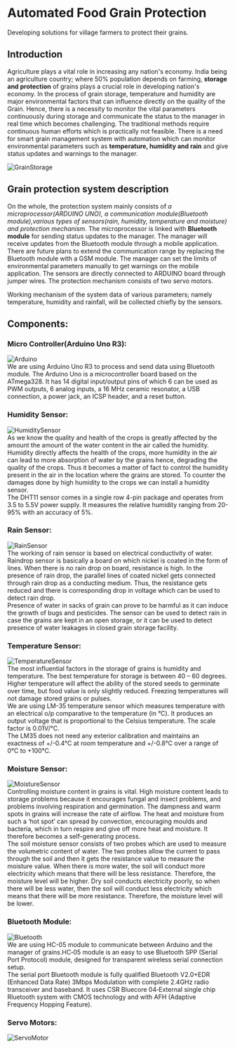 # Automated Food Grain Protection

Developing solutions for village farmers to protect their grains.

## Introduction

Agriculture plays a vital role in increasing any nation's economy. India being an agriculture country; where 50% population depends on farming, **storage and protection** of grains plays a crucial role in developing nation's economy. In the process of grain storage, temperature and humidity are major environmental factors that can influence directly on the quality of the Grain. Hence, there is a necessity to monitor the vital parameters continuously during storage and communicate the status to the manager in real time which becomes challenging. The traditional methods require continuous human efforts which is practically not feasible. There is a need for smart grain management system with automation which can monitor environmental parameters such as **temperature, humidity and rain** and give status updates and warnings to the manager.

![GrainStorage](source/Photos/grainStorage.jpg)  

## Grain protection system description
On the whole, the protection system mainly consists of *a microprocessor(ARDUINO UNO), a communication module(Bluetooth module),various types of sensors(rain, humidity, temperature and moisture) and protection mechanism*. The microprocessor is linked with **Bluetooth module** for sending status updates to the manager. The manager will receive updates from the Bluetooth module through a mobile application. There are future plans to extend the communication range by replacing the Bluetooth module with a GSM module. The manager can set the limits of environmental parameters manually to get warnings on the mobile application. The sensors are directly connected to ARDUINO board through jumper wires. The protection mechanism consists of two servo motors.
  
Working mechanism of the system data of various parameters; namely temperature, humidity and rainfall, will be collected chiefly by the sensors. 

## Components:

### Micro Controller(Arduino Uno R3):

![Arduino](source/Photos/arduinouno.jpg)  
We are using Arduino Uno R3 to process and send data using Bluetooth module. The Arduino Uno is a microcontroller board based on the ATmega328. It has 14 digital input/output pins of which 6 can be used as PWM outputs, 6 analog inputs, a 16 MHz ceramic resonator, a USB connection, a power jack, an ICSP header, and a reset button.  

### Humidity Sensor:

![HumiditySensor](source/Photos/humidity.jpg)  
As we know the quality and health of the crops is greatly affected by the amount the amount of the water content in the air called the humidity. Humidity directly affects the health of the crops, more humidity in the air can lead to more absorption of water by the grains hence, degrading the quality of the crops. Thus it becomes a matter of fact to control the humidity present in the air in the location where the grains are stored. To counter the damages done by high humidity to the crops we can install a humidity sensor.  
The DHT11 sensor comes in a single row 4-pin package and operates from 3.5 to 5.5V power supply. It measures the relative humidity ranging from 20-95% with an accuracy of 5%.

### Rain Sensor: 

![RainSensor](source/Photos/rain.jpg)  
The working of rain sensor is based on electrical conductivity of water. Raindrop sensor is basically a board on which nickel is coated in the form of lines. When there is no rain drop on board, resistance is high. In the presence of rain drop, the parallel lines of coated nickel gets connected through rain drop as a conducting medium. Thus, the resistance gets reduced and there is corresponding drop in voltage which can be used to detect rain drop.  
Presence of water in sacks of grain can prove to be harmful as it can induce the growth of bugs and pesticides. The sensor can be used to detect rain in case the grains are kept in an open storage, or it can be used to detect presence of water leakages in closed grain storage facility.  

### Temperature Sensor:

![TemperatureSensor](source/Photos/temperature.jpg)  
The most influential factors in the storage of grains is humidity and temperature. The best temperature for storage is between 40 – 60 degrees. Higher temperature will affect the ability of the stored seeds to germinate over time, but food value is only slightly reduced.  Freezing temperatures will not damage stored grains or pulses.  
We are using LM-35 temperature sensor which measures temperature with an electrical o/p comparative to the temperature (in °C). It produces an output voltage that is proportional to the Celsius temperature. The scale factor is 0.01V/°C.  
The LM35 does not need any exterior calibration and maintains an exactness of +/-0.4°C at room temperature and +/-0.8°C over a range of 0°C to +100°C.  

### Moisture Sensor:

![MoistureSensor](source/Photos/moisture.jpg)  
Controlling moisture content in grains is vital. High moisture content leads to storage problems because it encourages fungal and insect problems, and problems involving respiration and germination. The dampness and warm spots in grains will increase the rate of airflow. The heat and moisture from such a ‘hot spot’ can spread by convection, encouraging moulds and bacteria, which in turn respire and give off more heat and moisture. It therefore becomes a self-generating process.  
The soil moisture sensor consists of two probes which are used to measure the volumetric content of water. The two probes allow the current to pass through the soil and then it gets the resistance value to measure the moisture value. When there is more water, the soil will conduct more electricity which means that there will be less resistance. Therefore, the moisture level will be higher. Dry soil conducts electricity poorly, so when there will be less water, then the soil will conduct less electricity which means that there will be more resistance. Therefore, the moisture level will be lower.  

### Bluetooth Module:

![Bluetooth](source/Photos/bluetooth.jpg)  
We are using HC-05 module to communicate between Arduino and the manager of grains.HC‐05 module is an easy to use Bluetooth SPP (Serial Port Protocol) module, designed for transparent wireless serial connection setup.  
The serial port Bluetooth module is fully qualified Bluetooth V2.0+EDR (Enhanced Data Rate) 3Mbps Modulation with complete 2.4GHz radio transceiver and baseband. It uses CSR Bluecore 04‐External single chip Rluetooth system with CMOS technology and with AFH (Adaptive Frequency Hopping Feature).

### Servo Motors:

![ServoMotor](source/Photos/servoMotor.jpg)

